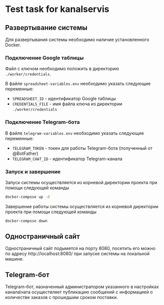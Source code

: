 # Test task for kanalservis

## Развертывание системы
Для развертывания системы необходимо наличие установленного Docker.

### Подключение Google таблицы
Файл c ключом необходимо положить в директорию `./worker/credentials`.

В файле `spreadsheet-variables.env` необходимо указать следующие переменные:
- `SPREADSHEET_ID` - идентификатор Google таблицы
- `CREDENTIALS_FILE` - имя файла ключа из директории `./worker/credentials`

### Подключение Telegram-бота
В файле `telegram-variables.env` необходимо указать следующие переменные:
- `TELEGRAM_TOKEN` - токен для работы Telegram-бота (полученный от @BotFather)
- `TELEGRAM_CHAT_ID` - идентификатор Telegram-канала

### Запуск и завершение
Запуск системы осуществляется из корневой директории проекта при помощи следующей команды
```bash
docker-compose up -d
```

Завершение работы системы осуществляется из корневой директории проекта при помощи следующей команды
```bash
docker-compose down
```

## Одностраничный сайт
Одностраничный сайт подымется на порту 8080, посетить его можно по адресу http://localhost:8080/ при запуске системы на локальной машине.

## Telegram-бот
Telegram-бот, назначенный администратором указанного в настройках канала\чата осуществляет публикацию сообщений с информацией о количестве заказов с прошедшим сроком поставки.

